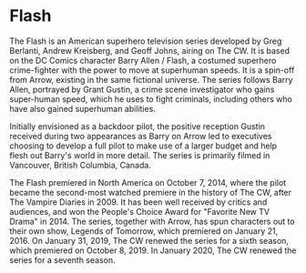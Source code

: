 # Flash

The Flash is an American superhero television series developed by Greg Berlanti, Andrew Kreisberg, and Geoff Johns, airing on The CW. It is based on the DC Comics character Barry Allen / Flash, a costumed superhero crime-fighter with the power to move at superhuman speeds. It is a spin-off from Arrow, existing in the same fictional universe. The series follows Barry Allen, portrayed by Grant Gustin, a crime scene investigator who gains super-human speed, which he uses to fight criminals, including others who have also gained superhuman abilities.

Initially envisioned as a backdoor pilot, the positive reception Gustin received during two appearances as Barry on Arrow led to executives choosing to develop a full pilot to make use of a larger budget and help flesh out Barry's world in more detail. The series is primarily filmed in Vancouver, British Columbia, Canada.

The Flash premiered in North America on October 7, 2014, where the pilot became the second-most watched premiere in the history of The CW, after The Vampire Diaries in 2009. It has been well received by critics and audiences, and won the People's Choice Award for "Favorite New TV Drama" in 2014. The series, together with Arrow, has spun characters out to their own show, Legends of Tomorrow, which premiered on January 21, 2016. On January 31, 2019, The CW renewed the series for a sixth season, which premiered on October 8, 2019. In January 2020, The CW renewed the series for a seventh season.
